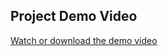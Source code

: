 ## Project Demo Video

[Watch or download the demo video](https://drive.google.com/file/d/1LMsBl8qIg8riYHY9Q_q8u6LRQd5pX_NH/view?usp=drivesdk)
